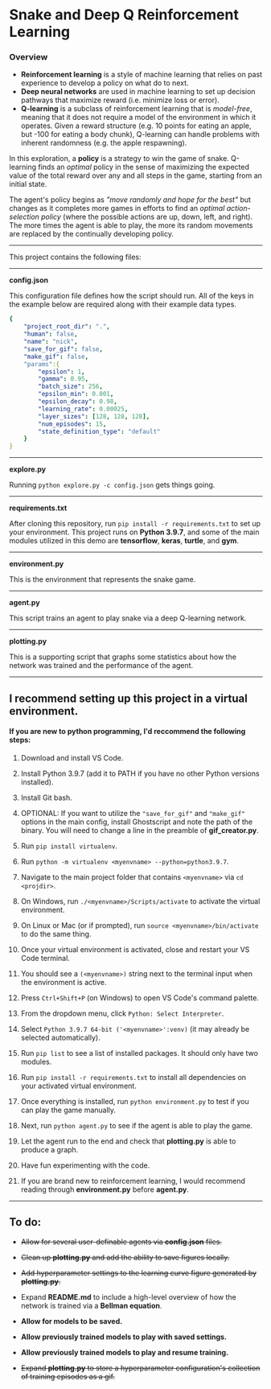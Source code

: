 # Snake and Deep Q Reinforcement Learning
### Overview
- **Reinforcement learning** is a style of machine learning that relies on past experience to develop a policy on what do to next.
- **Deep neural networks** are used in machine learning to set up decision pathways that maximize reward (i.e. minimize loss or error).
- **Q-learning** is a subclass of reinforcement learning that is *model-free*, meaning that it does not require a model of the environment in which it operates. Given a reward structure (e.g. 10 points for eating an apple, but -100 for eating a body chunk), Q-learning can handle problems with inherent randomness (e.g. the apple respawning).

In this exploration, a **policy** is a strategy to win the game of snake. Q-learning finds an *optimal* policy in the sense of maximizing the expected value of the total reward over any and all steps in the game, starting from an initial state.

The agent's policy begins as *"move randomly and hope for the best"* but changes as it completes more games in efforts to find an *optimal action-selection policy* (where the possible actions are up, down, left, and right). The more times the agent is able to play, the more its random movements are replaced by the continually developing policy.
____
This project contains the following files:
____
**config.json**

This configuration file defines how the script should run. All of the keys in
the example below are required along with their example data types.

```yaml
{
    "project_root_dir": ".",
    "human": false,
    "name": "nick",
    "save_for_gif": false,
    "make_gif": false,
    "params":{
        "epsilon": 1,
        "gamma": 0.95,
        "batch_size": 256,
        "epsilon_min": 0.001,
        "epsilon_decay": 0.98,
        "learning_rate": 0.00025,
        "layer_sizes": [128, 128, 128],
        "num_episodes": 15,
        "state_definition_type": "default"
    }
}
```
____
**explore.py**

Running `python explore.py -c config.json` gets things going.
____
**requirements.txt**

After cloning this repository, run `pip install -r requirements.txt` to set up your environment. This project runs on **Python 3.9.7**, and some of the main modules utilized in this demo are **tensorflow**, **keras**, **turtle**, and **gym**.
____
**environment.py**

This is the environment that represents the snake game.
____
**agent.py**

This script trains an agent to play snake via a deep Q-learning network.
____
**plotting.py**

This is a supporting script that graphs some statistics about how the network was trained and the performance of the agent.
____

## I recommend setting up this project in a **virtual environment**.

#### If you are new to python programming, I'd reccommend the following steps:

1. Download and install VS Code.

2. Install Python 3.9.7 (add it to PATH if you have no other Python versions installed).

3. Install Git bash.

4. OPTIONAL: If you want to utilize the `"save_for_gif"` and `"make_gif"` options in the main config, install Ghostscript and note the path of the binary. You will need to change a line in the preamble of **gif_creator.py**.

5. Run `pip install virtualenv`.

6. Run `python -m virtualenv <myenvname> --python=python3.9.7`.

7. Navigate to the main project folder that contains `<myenvname>` via `cd <projdir>`.

8. On Windows, run `./<myenvname>/Scripts/activate` to activate the virtual environment.

9.  On Linux or Mac (or if prompted), run `source <myenvname>/bin/activate` to do the same thing.

10. Once your virtual environment is activated, close and restart your VS Code terminal.

11. You should see a `(<myenvname>)` string next to the  terminal input when the environment is active.

12. Press `Ctrl+Shift+P` (on Windows) to open VS Code's command palette.

13. From the dropdown menu, click `Python: Select Interpreter`.

14. Select `Python 3.9.7 64-bit ('<myenvname>':venv)` (it may already be selected automatically).

15. Run `pip list` to see a list of installed packages. It should only have two modules.

16. Run `pip install -r requirements.txt` to install all dependencies on your activated virtual environment.

17. Once everything is installed, run `python environment.py` to test if you can play the game manually.

18. Next, run `python agent.py` to see if the agent is able to play the game.

19. Let the agent run to the end and check that **plotting.py** is able to produce a graph.

20. Have fun experimenting with the code.

21. If you are brand new to reinforcement learning, I would recommend reading through **environment.py** before **agent.py**.

____

## To do:

- ~~Allow for several user-definable agents via **config.json** files.~~

- ~~Clean up **plotting.py** and add the ability to save figures locally.~~

- ~~Add hyperparameter settings to the learning curve figure generated by **plotting.py**.~~

- Expand **README.md** to include a high-level overview of how the network is trained via a **Bellman equation**.

- **Allow for models to be saved.**

- **Allow previously trained models to play with saved settings.**

- **Allow previously trained models to play and resume training.**

- ~~Expand **plotting.py** to store a hyperparameter configuration's collection of training episodes as a gif.~~